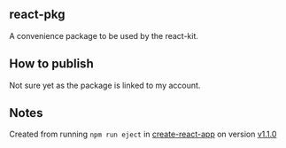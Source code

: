 ## react-pkg

A convenience package to be used by the react-kit.

## How to publish

Not sure yet as the package is linked to my account.

## Notes

Created from running `npm run eject` in [create-react-app](https://github.com/facebook/create-react-app) on version [v1.1.0](https://github.com/facebook/create-react-app/releases/tag/v1.1.0)
